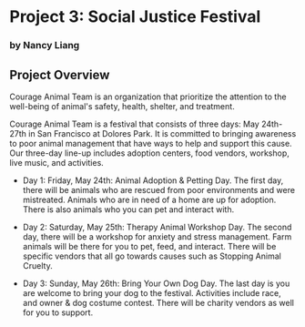 # Project 3: Social Justice Festival
### by Nancy Liang
## Project Overview
Courage Animal Team is an organization that prioritize the attention to the well-being of animal's safety, health, shelter, and treatment.

Courage Animal Team is a festival that consists of three days: May 24th-27th in San Francisco at Dolores Park. It is committed to bringing awareness to poor animal management that have ways to help and support this cause. Our three-day line-up includes adoption centers, food vendors, workshop, live music, and activities.

- Day 1:
Friday, May 24th: Animal Adoption & Petting Day. The first day, there will be animals who are rescued from poor environments and were mistreated. Animals who are in need of a home are up for adoption. There is also animals who you can pet and interact with. 

- Day 2: Saturday, May 25th: Therapy Animal Workshop Day. The second day, there will be a workshop for anxiety and stress management. Farm animals will be there for you to pet, feed, and interact. There will be specific vendors that all go towards causes such as Stopping Animal Cruelty.

- Day 3: Sunday, May 26th: Bring Your Own Dog Day. The last day is you are welcome to bring your dog to the festival. Activities include race, and owner & dog costume contest. There will be charity vendors as well for you to support.


